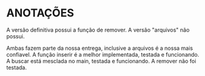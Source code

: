 # ANOTAÇÕES

A versão definitiva possui a função de remover.
A versão "arquivos" não possui.

Ambas fazem parte da nossa entrega, inclusive a arquivos é a nossa mais confiavel.
A função inserir é a melhor implementada, testada e funcionando.
A buscar está mesclada no main, testada e funcionando.
A remover não foi testada.
